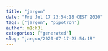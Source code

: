 ```yaml
---
title: "jargon"
date: "Fri Jul 17 23:54:18 CEST 2020"
tags: ["jargon", "pipotron"]
author: m1ch3l
categories: ["generated"]
slug: "jargon/2020-07-17-23:54:18"
---
```



